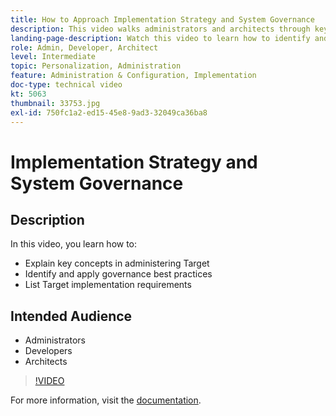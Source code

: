 ```yaml
---
title: How to Approach Implementation Strategy and System Governance
description: This video walks administrators and architects through key concepts in administering and implementing Adobe Target. Watch this video to learn how to identify and apply governance best practices and list Target implementation requirements.
landing-page-description: Watch this video to learn how to identify and apply governance best practices and list Target implementation requirements.
role: Admin, Developer, Architect
level: Intermediate
topic: Personalization, Administration
feature: Administration & Configuration, Implementation
doc-type: technical video
kt: 5063
thumbnail: 33753.jpg
exl-id: 750fc1a2-ed15-45e8-9ad3-32049ca36ba8
---
```

# Implementation Strategy and System Governance

## Description

In this video, you learn how to:

* Explain key concepts in administering Target
* Identify and apply governance best practices
* List Target implementation requirements

## Intended Audience

* Administrators
* Developers
* Architects

>[!VIDEO](https://video.tv.adobe.com/v/33753/?quality=12)

For more information, visit the [documentation](https://experienceleague.adobe.com/docs/target/using/administer/administrating-target.html?lang=en).
